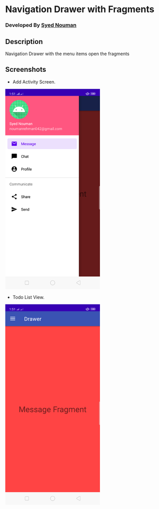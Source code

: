 # Navigation Drawer with Fragments


### Developed By [Syed Nouman](https://github.com/NoumanShah042)
 
## Description

Navigation Drawer with the menu items open the fragments
                                 

## Screenshots

* Add Activity Screen.
<img src="screenshots/a.png" width="300">

* Todo List View.
<img src="screenshots/b.png" width="300">